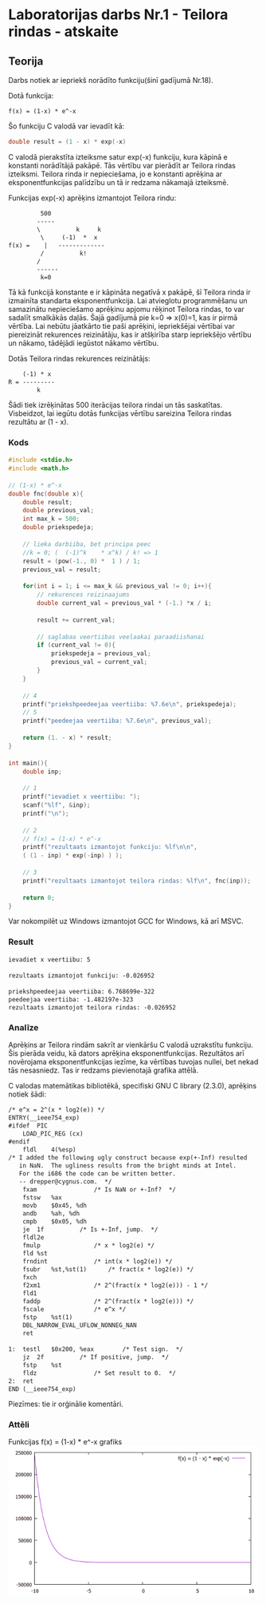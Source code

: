 # Laboratorijas darbs Nr.1 - Teilora rindas - atskaite

## Teorija
Darbs notiek ar iepriekš norādīto funkciju(šinī gadījumā Nr.18).

Dotā funkcija:
```
f(x) = (1-x) * e^-x
```

Šo funkciju C valodā var ievadīt kā:
```C
double result = (1 - x) * exp(-x)
```

C valodā pierakstīta izteiksme satur exp(-x) funkciju, kura kāpinā e konstanti norādītājā pakāpē.
Tās vērtību var pierādīt ar Teilora rindas izteiksmi.
Teilora rinda ir nepieciešama, jo e konstanti aprēķina ar eksponentfunkcijas palīdzību un tā ir redzama nākamajā izteiksmē.

Funkcijas exp(-x) aprēķins izmantojot Teilora rindu:
```		
		 500
		-----
		\          k     k
		 \     (-1)  *  x
f(x) =    |   -------------
		 /          k!
		/
		------
		 k=0
```

Tā kā funkcijā konstante e ir kāpināta negatīvā x pakāpē, šī Teilora rinda ir izmainīta standarta eksponentfunkcija.
Lai atvieglotu programmēšanu un samazinātu nepieciešamo aprēķinu apjomu rēķinot Teilora rindas, to var sadalīt smalkākās daļās.
Šajā gadījumā pie k=0 => x(0)=1, kas ir pirmā vērtība. 
Lai nebūtu jāatkārto tie paši aprēķini, iepriekšējai vērtībai var piereizināt rekurences reizinātāju, kas ir atšķirība starp iepriekšējo vērtību un nākamo, tādējādi iegūstot nākamo vērtību.

Dotās Teilora rindas rekurences reizinātājs:
```
	(-1) * x
R = ---------
	    k
```

Šādi tiek izrēķinātas 500 iterācijas teilora rindai un tās saskatītas.
Visbeidzot, lai iegūtu dotās funkcijas vērtību sareizina Teilora rindas rezultātu ar (1 - x).

### Kods
```C
#include <stdio.h>
#include <math.h>

// (1-x) * e^-x
double fnc(double x){
	double result;
	double previous_val;
	int max_k = 500;
	double priekspedeja;
	
	// lieka darbiiba, bet principa peec
	//k = 0; (  (-1)^k    * x^k) / k! => 1
	result = (pow(-1., 0) *  1 ) / 1;
	previous_val = result;
	
	for(int i = 1; i <= max_k && previous_val != 0; i++){
		// rekurences reizinaajums
		double current_val = previous_val * (-1.) *x / i;
		
		result += current_val;
		
		// saglabaa veertiibas veelaakai paraadiishanai
		if (current_val != 0){
			priekspedeja = previous_val;
			previous_val = current_val;
		}
	}
	
	// 4
	printf("priekshpeedeejaa veertiiba: %7.6e\n", priekspedeja);
	// 5
	printf("peedeejaa veertiiba: %7.6e\n", previous_val);
	
	return (1. - x) * result;
}

int main(){
	double inp;
	
	// 1
	printf("ievadiet x veertiibu: ");
	scanf("%lf", &inp);
	printf("\n");
	
	// 2
	// f(x) = (1-x) * e^-x
	printf("rezultaats izmantojot funkciju: %lf\n\n", 
	( (1 - inp) * exp(-inp) ) );
	
	// 3
	printf("rezultaats izmantojot teilora rindas: %lf\n", fnc(inp));
	
	return 0;
}
```
Var nokompilēt uz Windows izmantojot GCC for Windows, kā arī MSVC. 

### Result
```
ievadiet x veertiibu: 5

rezultaats izmantojot funkciju: -0.026952

priekshpeedeejaa veertiiba: 6.768699e-322
peedeejaa veertiiba: -1.482197e-323
rezultaats izmantojot teilora rindas: -0.026952

```

### Analīze

Aprēķins ar Teilora rindām sakrīt ar vienkāršu C valodā uzrakstītu funkciju.
Šis pierāda veidu, kā dators aprēķina eksponentfunkcijas.
Rezultātos arī novērojama eksponentfunkcijas iezīme, ka vērtības tuvojas nullei, bet nekad tās nesasniedz.
Tas ir redzams pievienotajā grafika attēlā. 

C valodas matemātikas bibliotēkā, specifiski GNU C library (2.3.0), aprēķins notiek šādi:
```assembly
/* e^x = 2^(x * log2(e)) */
ENTRY(__ieee754_exp)
#ifdef  PIC
	LOAD_PIC_REG (cx)
#endif
	fldl	4(%esp)
/* I added the following ugly construct because exp(+-Inf) resulted
   in NaN.  The ugliness results from the bright minds at Intel.
   For the i686 the code can be written better.
   -- drepper@cygnus.com.  */
	fxam				/* Is NaN or +-Inf?  */
	fstsw	%ax
	movb	$0x45, %dh
	andb	%ah, %dh
	cmpb	$0x05, %dh
	je	1f			/* Is +-Inf, jump.  */
	fldl2e
	fmulp				/* x * log2(e) */
	fld	%st
	frndint				/* int(x * log2(e)) */
	fsubr	%st,%st(1)		/* fract(x * log2(e)) */
	fxch
	f2xm1				/* 2^(fract(x * log2(e))) - 1 */
	fld1
	faddp				/* 2^(fract(x * log2(e))) */
	fscale				/* e^x */
	fstp	%st(1)
	DBL_NARROW_EVAL_UFLOW_NONNEG_NAN
	ret

1:	testl	$0x200, %eax		/* Test sign.  */
	jz	2f			/* If positive, jump.  */
	fstp	%st
	fldz				/* Set result to 0.  */
2:	ret
END (__ieee754_exp)
```
Piezīmes: tie ir orģinālie komentāri.

### Attēli
Funkcijas f(x) = (1-x) * e^-x grafiks
![Funkcijas f(x) = (1-x) * e^-x grafiks](https://raw.githubusercontent.com/okass/RTR105/master/works/1lw_series/graph.png)
